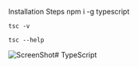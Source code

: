 
Installation 
Steps 
    npm i -g typescript
    
    tsc -v 
    
    tsc --help


![ScreenShot](https://github.com/PratikPradhan987/TypeScript-StudyRefrence/assets/71559227/b513c3c0-032a-4ad2-a682-f18c0f9de04d)# TypeScript 
